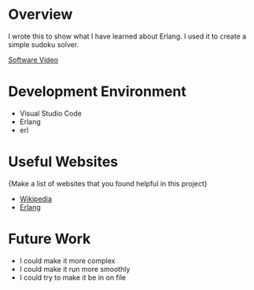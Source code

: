 # Overview

I wrote this to show what I have learned about Erlang. I used it to create a simple sudoku solver.



[Software Video](https://youtu.be/t6FD_L7HqTM?feature=shared)

# Development Environment

- Visual Studio Code
- Erlang
- erl



# Useful Websites

{Make a list of websites that you found helpful in this project}
* [Wikipedia](https://en.m.wikipedia.org/wiki/Functional_programming)
* [Erlang](https://www.erlang.org/downloads)

# Future Work

* I could make it more complex 
* I could make it run more smoothly
* I could try to make it be in on file